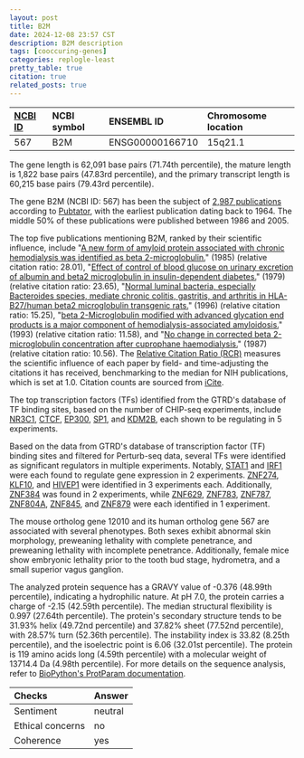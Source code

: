 ```yaml
---
layout: post
title: B2M
date: 2024-12-08 23:57 CST
description: B2M description
tags: [cooccuring-genes]
categories: replogle-least
pretty_table: true
citation: true
related_posts: true
---
```




| [NCBI ID](https://www.ncbi.nlm.nih.gov/gene/567) | NCBI symbol | ENSEMBL ID | Chromosome location |
| :-------- | :------- | :-------- | :------- |
| 567  | B2M | ENSG00000166710 | 15q21.1 |



The gene length is 62,091 base pairs (71.74th percentile), the mature length is 1,822 base pairs (47.83rd percentile), and the primary transcript length is 60,215 base pairs (79.43rd percentile).


The gene B2M (NCBI ID: 567) has been the subject of [2,987 publications](https://pubmed.ncbi.nlm.nih.gov/?term=%22B2M%22) according to [Pubtator](https://academic.oup.com/nar/article/47/W1/W587/5494727), with the earliest publication dating back to 1964. The middle 50% of these publications were published between 1986 and 2005.


The top five publications mentioning B2M, ranked by their scientific influence, include "[A new form of amyloid protein associated with chronic hemodialysis was identified as beta 2-microglobulin.](https://pubmed.ncbi.nlm.nih.gov/3893430)" (1985) (relative citation ratio: 28.01), "[Effect of control of blood glucose on urinary excretion of albumin and beta2 microglobulin in insulin-dependent diabetes.](https://pubmed.ncbi.nlm.nih.gov/84336)" (1979) (relative citation ratio: 23.65), "[Normal luminal bacteria, especially Bacteroides species, mediate chronic colitis, gastritis, and arthritis in HLA-B27/human beta2 microglobulin transgenic rats.](https://pubmed.ncbi.nlm.nih.gov/8770866)" (1996) (relative citation ratio: 15.25), "[beta 2-Microglobulin modified with advanced glycation end products is a major component of hemodialysis-associated amyloidosis.](https://pubmed.ncbi.nlm.nih.gov/8376584)" (1993) (relative citation ratio: 11.58), and "[No change in corrected beta 2-microglobulin concentration after cuprophane haemodialysis.](https://pubmed.ncbi.nlm.nih.gov/2881162)" (1987) (relative citation ratio: 10.56). The [Relative Citation Ratio (RCR)](https://journals.plos.org/plosbiology/article?id=10.1371/journal.pbio.1002541) measures the scientific influence of each paper by field- and time-adjusting the citations it has received, benchmarking to the median for NIH publications, which is set at 1.0. Citation counts are sourced from [iCite](https://icite.od.nih.gov).





The top transcription factors (TFs) identified from the GTRD's database of TF binding sites, based on the number of CHIP-seq experiments, include [NR3C1](https://www.ncbi.nlm.nih.gov/gene/2908), [CTCF](https://www.ncbi.nlm.nih.gov/gene/10664), [EP300](https://www.ncbi.nlm.nih.gov/gene/2033), [SP1](https://www.ncbi.nlm.nih.gov/gene/6667), and [KDM2B](https://www.ncbi.nlm.nih.gov/gene/84678), each shown to be regulating in 5 experiments.


Based on the data from GTRD's database of transcription factor (TF) binding sites and filtered for Perturb-seq data, several TFs were identified as significant regulators in multiple experiments. Notably, [STAT1](https://www.ncbi.nlm.nih.gov/gene/6829) and [IRF1](https://www.ncbi.nlm.nih.gov/gene/2623) were each found to regulate gene expression in 2 experiments. [ZNF274](https://www.ncbi.nlm.nih.gov/gene/23028), [KLF10](https://www.ncbi.nlm.nih.gov/gene/6872), and [HIVEP1](https://www.ncbi.nlm.nih.gov/gene/9968) were identified in 3 experiments each. Additionally, [ZNF384](https://www.ncbi.nlm.nih.gov/gene/8243) was found in 2 experiments, while [ZNF629](https://www.ncbi.nlm.nih.gov/gene/6426), [ZNF783](https://www.ncbi.nlm.nih.gov/gene/6749), [ZNF787](https://www.ncbi.nlm.nih.gov/gene/6830), [ZNF804A](https://www.ncbi.nlm.nih.gov/gene/8861), [ZNF845](https://www.ncbi.nlm.nih.gov/gene/57634), and [ZNF879](https://www.ncbi.nlm.nih.gov/gene/9126) were each identified in 1 experiment.





The mouse ortholog gene 12010 and its human ortholog gene 567 are associated with several phenotypes. Both sexes exhibit abnormal skin morphology, preweaning lethality with complete penetrance, and preweaning lethality with incomplete penetrance. Additionally, female mice show embryonic lethality prior to the tooth bud stage, hydrometra, and a small superior vagus ganglion.


The analyzed protein sequence has a GRAVY value of -0.376 (48.99th percentile), indicating a hydrophilic nature. At pH 7.0, the protein carries a charge of -2.15 (42.59th percentile). The median structural flexibility is 0.997 (27.64th percentile). The protein's secondary structure tends to be 31.93% helix (49.72nd percentile) and 37.82% sheet (77.52nd percentile), with 28.57% turn (52.36th percentile). The instability index is 33.82 (8.25th percentile), and the isoelectric point is 6.06 (32.01st percentile). The protein is 119 amino acids long (4.59th percentile) with a molecular weight of 13714.4 Da (4.98th percentile). For more details on the sequence analysis, refer to [BioPython's ProtParam documentation](https://biopython.org/docs/1.75/api/Bio.SeqUtils.ProtParam.html).



| Checks    | Answer |
| :-------- | :------- |
| Sentiment  | neutral   |
| Ethical concerns | no     |
| Coherence    | yes    |